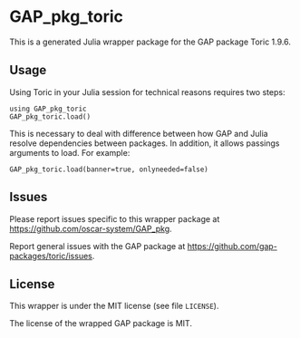 # GAP_pkg_toric

This is a generated Julia wrapper package for the GAP package Toric 1.9.6.

## Usage

Using Toric in your Julia session for technical reasons requires two steps:

    using GAP_pkg_toric
    GAP_pkg_toric.load()

This is necessary to deal with difference between how GAP and Julia
resolve dependencies between packages. In addition, it allows passings
arguments to load. For example:

    GAP_pkg_toric.load(banner=true, onlyneeded=false)

## Issues

Please report issues specific to this wrapper package at <https://github.com/oscar-system/GAP_pkg>.

Report general issues with the GAP package at <https://github.com/gap-packages/toric/issues>.

## License

This wrapper is under the MIT license (see file `LICENSE`).

The license of the wrapped GAP package is MIT.
